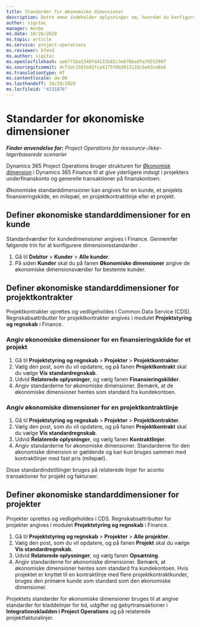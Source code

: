 ```yaml
---
title: Standarder for økonomiske dimensioner
description: Dette emne indeholder oplysninger om, hvordan du konfigurerer standarder for økonomiske dimensioner.
author: sigitac
manager: Annbe
ms.date: 10/26/2020
ms.topic: article
ms.service: project-operations
ms.reviewer: kfend
ms.author: sigitac
ms.openlocfilehash: aa6771ba5346fd4133b82c3e670badfa7655299f
ms.sourcegitcommit: 4cf1dc1561b92fca4175f0b3813133c5e63ce8e6
ms.translationtype: HT
ms.contentlocale: da-DK
ms.lasthandoff: 10/28/2020
ms.locfileid: "4131876"
---
```

# <a name="financial-dimension-defaults"></a>Standarder for økonomiske dimensioner

_**Finder anvendelse for:** Project Operations for ressource-/ikke-lagerbaserede scenarier_

Dynamics 365 Project Operations bruger strukturen for [Økonomisk dimension](https://docs.microsoft.com/dynamics365/finance/general-ledger/financial-dimensions) i Dynamics 365 Finance til at give yderligere indsigt i projekters underfinanskonto og generelle transaktioner på finanskontoen.

Økonomiske standarddimensioner kan angives for en kunde, et projekts finansieringskilde, en milepæl, en projektkontraktlinje eller et projekt.

## <a name="define-default-financial-dimensions-for-a-customer"></a>Definer økonomiske standarddimensioner for en kunde

Standardværdier for kundedimensioner angives i Finance. Gennemfør følgende trin for at konfigurere dimensionsstandarder .

1. Gå til **Debitor** > **Kunder** > **Alle kunder**.
2. På siden **Kunder** skal du på fanen **Økonomiske dimensioner** angive de økonomiske dimensionsværdier for bestemte kunder.

## <a name="define-default-financial-dimensions-for-project-contracts"></a>Definer økonomiske standarddimensioner for projektkontrakter

Projektkontrakter oprettes og vedligeholdes i Common Data Service (CDS). Regnskabsattributter for projektkontrakter angives i modulet **Projektstyring og regnskab** i Finance.

### <a name="set-financial-dimensions-for-a-project-funding-source"></a>Angiv økonomiske dimensioner for en finansieringskilde for et projekt

1. Gå til **Projektstyring og regnskab** > **Projekter** > **Projektkontrakter**.
2. Vælg den post, som du vil opdatere, og på fanen **Projektkontrakt** skal du vælge **Vis standardregnskab**.
3. Udvid **Relaterede oplysninger**, og vælg fanen **Finansieringskilder**.
4. Angiv standarderne for økonomiske dimensioner. Bemærk, at de økonomiske dimensioner hentes som standard fra kundekontoen.

### <a name="set-financial-dimensions-for-a-project-contract-line"></a>Angiv økonomiske dimensioner for en projektkontraktlinje

1. Gå til **Projektstyring og regnskab** > **Projekter** > **Projektkontrakter**.
2. Vælg den post, som du vil opdatere, og på fanen **Projektkontrakt** skal du vælge **Vis standardregnskab**.
3. Udvid **Relaterede oplysninger**, og vælg fanen **Kontraktlinjer**.
4. Angiv standarderne for økonomiske dimensioner. Standarderne for den økonomiske dimension er gældende og kan kun bruges sammen med kontraktlinjer med fast pris (milepæl).

Disse standardindstillinger bruges på relaterede linjer for aconto transaktioner for projekt og fakturaer.

## <a name="define-default-financial-dimensions-for-projects"></a>Definer økonomiske standarddimensioner for projekter

Projekter oprettes og vedligeholdes i CDS. Regnskabsattributter for projekter angives i modulet **Projektstyring og regnskab** i Finance.

1. Gå til **Projektstyring og regnskab** > **Projekter** > **Alle projekter**.
2. Vælg den post, som du vil opdatere, og på fanen **Projekt** skal du vælge **Vis standardregnskab**.
3. Udvid **Relaterede oplysninger**, og vælg fanen **Opsætning**.
4. Angiv standarderne for økonomiske dimensioner. Bemærk, at økonomiske dimensioner hentes som standard fra kundekontoen. Hvis projektet er knyttet til en kontraktlinje med flere projektkontraktkunder, bruges den primære kunde som standard som den økonomiske dimensioner.

Projektets standarder for økonomiske dimensioner bruges til at angive standarder for kladdelinjer for tid, udgifter og gebyrtransaktioner i **Integrationskladden i Project Operations** og på relaterede projektfakturalinjer.
